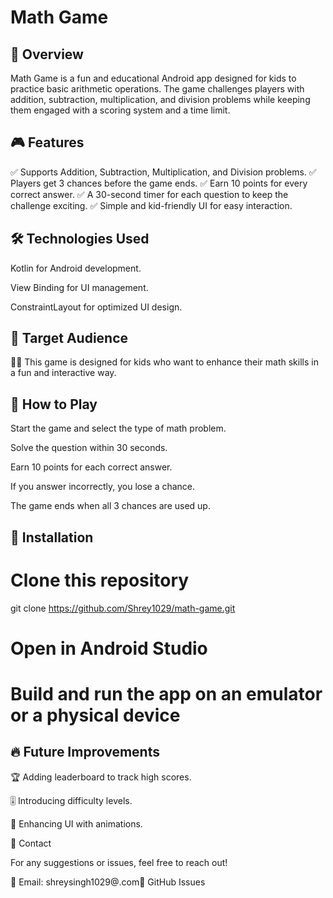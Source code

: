 # Math Game



## 📌 Overview

Math Game is a fun and educational Android app designed for kids to practice basic arithmetic operations. The game challenges players with addition, subtraction, multiplication, and division problems while keeping them engaged with a scoring system and a time limit.

## 🎮 Features

✅ Supports Addition, Subtraction, Multiplication, and Division problems.
✅ Players get 3 chances before the game ends.
✅ Earn 10 points for every correct answer.
✅ A 30-second timer for each question to keep the challenge exciting.
✅ Simple and kid-friendly UI for easy interaction.

## 🛠️ Technologies Used

 Kotlin for Android development.

View Binding for UI management.

ConstraintLayout for optimized UI design.

## 🎯 Target Audience

👦👧 This game is designed for kids who want to enhance their math skills in a fun and interactive way.

## 🚀 How to Play

Start the game and select the type of math problem.

Solve the question within 30 seconds.

Earn 10 points for each correct answer.

If you answer incorrectly, you lose a chance.

The game ends when all 3 chances are used up.

## 📱 Installation

# Clone this repository
git clone https://github.com/Shrey1029/math-game.git

# Open in Android Studio
# Build and run the app on an emulator or a physical device

## 🔥 Future Improvements

🏆 Adding leaderboard to track high scores.

🎚️ Introducing difficulty levels.

🎨 Enhancing UI with animations.

💌 Contact

For any suggestions or issues, feel free to reach out!

📧 Email: shreysingh1029@.com🔗 GitHub Issues

